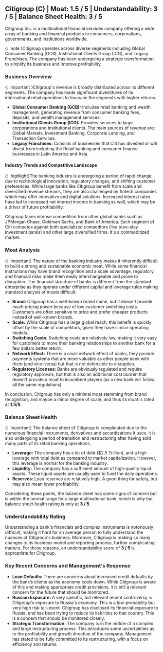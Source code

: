 ## Citigroup (C) | Moat: 1.5 / 5 | Understandability: 3 / 5 | Balance Sheet Health: 3 / 5
Citigroup Inc. is a multinational financial services company offering a wide array of banking and financial products to consumers, corporations, governments, and institutions worldwide.

{: .note }Citigroup operates across diverse segments including Global Consumer Banking (GCB), Institutional Clients Group (ICG), and Legacy Franchises. The company has been undergoing a strategic transformation to simplify its business and improve profitability.

### Business Overview
{: .important }Citigroup's revenue is broadly distributed across its different segments. The company has made significant divestitures of its international retail operations to focus on the segments with higher returns.

*   **Global Consumer Banking (GCB):** Includes retail banking and wealth management, generating revenue from consumer banking fees, deposits, and wealth management services.
*   **Institutional Clients Group (ICG):** Provides services to large corporations and institutional clients. The main sources of revenue are: Global Markets, Investment Banking, Corporate Lending, and Transaction Services.
*  **Legacy Franchises:** Consists of businesses that Citi has divested or will divest from including the Retail banking and consumer finance businesses in Latin America and Asia.


#### Industry Trends and Competitive Landscape
{: .highlight}The banking industry is undergoing a period of rapid change due to technological innovation, regulatory changes, and shifting customer preferences. While large banks like Citigroup benefit from scale and diversified revenue streams, they are also challenged by fintech companies which may offer innovative and digital solutions. Increased interest rates have led to increased net interest income in banking as well, which may be a driver of future profitability.

Citigroup faces intense competition from other global banks such as JPMorgan Chase, Goldman Sachs, and Bank of America. Each segment of Citi competes against both specialized competitors (like pure-play investment banks) and other large diversified firms. It's a commoditized market.

### Moat Analysis
{: .important}
The nature of the banking industry makes it inherently difficult to build a strong and sustainable economic moat. While some financial institutions may have brand recognition and a scale advantage, regulatory and financial risks make them easily interchangeable and prone to disruption. The financial structure of banks is different from the standard enterprise as they operate under different capital and leverage rules making standard analysis of moats difficult.

*   **Brand:** Citigroup has a well-known brand name, but it doesn't provide much pricing power because of low customer switching costs. Customers are often sensitive to price and prefer cheaper products instead of well-known brands.
*   **Scale:** While Citigroup has a large global reach, this benefit is quickly offset by the scale of competitors, given they have similar operating models.
*   **Switching Costs:** Switching costs are relatively low, making it very easy for customers to move their banking relationships to another bank for a few dollars better return.
*   **Network Effect:** There is a small network effect of banks, they provide payments systems that are more valuable as other people bank with them (and vice-versa) but that is not defensible to disruption.
*   **Regulatory Licenses:** Banks are obviously regulated and require regulatory approvals, but that is also an additional cost burden that doesn't provide a moat to incumbent players (as a new bank will follow all the same regulations)

In conclusion, Citigroup has only a minimal moat stemming from brand recognition, and maybe a minor degree of scale, and thus its moat is rated at **1.5/5**.

### Balance Sheet Health
{: .important}
The balance sheet of Citigroup is complicated due to the numerous financial instruments, derivatives and securitizations it uses. It is also undergoing a period of transition and restructuring after having sold many parts of its retail banking operations.

* **Leverage:** The company has a lot of debt ($2.5 Trillion), and a high leverage with total debt as compared to market capitalization. However, this leverage is normal for the banking industry.
*   **Liquidity:** The company has a sufficient amount of high-quality liquid assets. These liquid assets are usually used to fund the daily operations.
*   **Reserves:** Loan reserves are relatively high. A good thing for safety, but may also mean lower profitability.

Considering these points, the balance sheet has some signs of concern but is within the normal range for a large multinational bank, which is why the balance sheet health rating is only at **3 / 5**.

### Understandability Rating

Understanding a bank's financials and complex instruments is notoriously difficult, making it hard for an average person to fully understand the nuances of Citigroup's business. Moreover, Citigroup is making so many changes to its business model and reporting process, further complicating matters. For these reasons, an understandability score of **3 / 5** is appropriate for Citigroup.

### Key Recent Concerns and Management's Response

* **Loan Defaults:** There are concerns about increased credit defaults by the bank’s clients as the economy cools down. While Citigroup is aware of this and making appropriate credit provisions, it is still a relevant concern for the future that should be monitored.
* **Russian Exposure:** A very specific, but relevant recent controversy is Citigroup's exposure to Russia's economy. This is a low-probability but very high risk tail-event. Citigroup has disclosed its financial exposure to Russia, and has been trying to reduce its liabilities to that country. This is a concern that should be monitored closely.
*   **Strategic Transformation:** The company is in the middle of a complex and large restructuring process. This introduces some uncertainties as to the profitability and growth direction of the company. Management has stated to be fully committed to its restructuring, with a focus on efficiency and returns.

